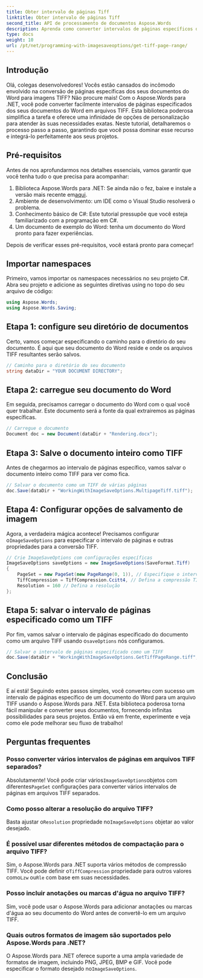 ```yaml
---
title: Obter intervalo de páginas Tiff
linktitle: Obter intervalo de páginas Tiff
second_title: API de processamento de documentos Aspose.Words
description: Aprenda como converter intervalos de páginas específicos de documentos do Word em arquivos TIFF usando o Aspose.Words para .NET com este guia passo a passo.
type: docs
weight: 10
url: /pt/net/programming-with-imagesaveoptions/get-tiff-page-range/
---
```

## Introdução

Olá, colegas desenvolvedores! Vocês estão cansados do incômodo envolvido na conversão de páginas específicas dos seus documentos do Word para imagens TIFF? Não procure mais! Com o Aspose.Words para .NET, você pode converter facilmente intervalos de páginas especificados dos seus documentos do Word em arquivos TIFF. Esta biblioteca poderosa simplifica a tarefa e oferece uma infinidade de opções de personalização para atender às suas necessidades exatas. Neste tutorial, detalharemos o processo passo a passo, garantindo que você possa dominar esse recurso e integrá-lo perfeitamente aos seus projetos.

## Pré-requisitos

Antes de nos aprofundarmos nos detalhes essenciais, vamos garantir que você tenha tudo o que precisa para acompanhar:

1.  Biblioteca Aspose.Words para .NET: Se ainda não o fez, baixe e instale a versão mais recente em[aqui](https://releases.aspose.com/words/net/).
2. Ambiente de desenvolvimento: um IDE como o Visual Studio resolverá o problema.
3. Conhecimento básico de C#: Este tutorial pressupõe que você esteja familiarizado com a programação em C#.
4. Um documento de exemplo do Word: tenha um documento do Word pronto para fazer experiências.

Depois de verificar esses pré-requisitos, você estará pronto para começar!

## Importar namespaces

Primeiro, vamos importar os namespaces necessários no seu projeto C#. Abra seu projeto e adicione as seguintes diretivas using no topo do seu arquivo de código:

```csharp
using Aspose.Words;
using Aspose.Words.Saving;
```

## Etapa 1: configure seu diretório de documentos

Certo, vamos começar especificando o caminho para o diretório do seu documento. É aqui que seu documento do Word reside e onde os arquivos TIFF resultantes serão salvos.

```csharp
// Caminho para o diretório do seu documento
string dataDir = "YOUR DOCUMENT DIRECTORY";
```

## Etapa 2: carregue seu documento do Word

Em seguida, precisamos carregar o documento do Word com o qual você quer trabalhar. Este documento será a fonte da qual extrairemos as páginas específicas.

```csharp
// Carregue o documento
Document doc = new Document(dataDir + "Rendering.docx");
```

## Etapa 3: Salve o documento inteiro como TIFF

Antes de chegarmos ao intervalo de páginas específico, vamos salvar o documento inteiro como TIFF para ver como fica.

```csharp
// Salvar o documento como um TIFF de várias páginas
doc.Save(dataDir + "WorkingWithImageSaveOptions.MultipageTiff.tiff");
```

## Etapa 4: Configurar opções de salvamento de imagem

Agora, a verdadeira mágica acontece! Precisamos configurar o`ImageSaveOptions` para especificar o intervalo de páginas e outras propriedades para a conversão TIFF.

```csharp
// Crie ImageSaveOptions com configurações específicas
ImageSaveOptions saveOptions = new ImageSaveOptions(SaveFormat.Tiff)
{
    PageSet = new PageSet(new PageRange(0, 1)), // Especifique o intervalo de páginas
    TiffCompression = TiffCompression.Ccitt4, // Defina a compressão TIFF
    Resolution = 160 // Defina a resolução
};
```

## Etapa 5: salvar o intervalo de páginas especificado como um TIFF

 Por fim, vamos salvar o intervalo de páginas especificado do documento como um arquivo TIFF usando o`saveOptions` nós configuramos.

```csharp
// Salvar o intervalo de páginas especificado como um TIFF
doc.Save(dataDir + "WorkingWithImageSaveOptions.GetTiffPageRange.tiff", saveOptions);
```

## Conclusão

E aí está! Seguindo estes passos simples, você converteu com sucesso um intervalo de páginas específico de um documento do Word para um arquivo TIFF usando o Aspose.Words para .NET. Esta biblioteca poderosa torna fácil manipular e converter seus documentos, fornecendo infinitas possibilidades para seus projetos. Então vá em frente, experimente e veja como ele pode melhorar seu fluxo de trabalho!

## Perguntas frequentes

### Posso converter vários intervalos de páginas em arquivos TIFF separados?

 Absolutamente! Você pode criar vários`ImageSaveOptions`objetos com diferentes`PageSet` configurações para converter vários intervalos de páginas em arquivos TIFF separados.

### Como posso alterar a resolução do arquivo TIFF?

 Basta ajustar o`Resolution` propriedade no`ImageSaveOptions` objetar ao valor desejado.

### É possível usar diferentes métodos de compactação para o arquivo TIFF?

 Sim, o Aspose.Words para .NET suporta vários métodos de compressão TIFF. Você pode definir o`TiffCompression` propriedade para outros valores como`Lzw` ou`Rle` com base em suas necessidades.

### Posso incluir anotações ou marcas d'água no arquivo TIFF?

Sim, você pode usar o Aspose.Words para adicionar anotações ou marcas d'água ao seu documento do Word antes de convertê-lo em um arquivo TIFF.

### Quais outros formatos de imagem são suportados pelo Aspose.Words para .NET?

 O Aspose.Words para .NET oferece suporte a uma ampla variedade de formatos de imagem, incluindo PNG, JPEG, BMP e GIF. Você pode especificar o formato desejado no`ImageSaveOptions`.